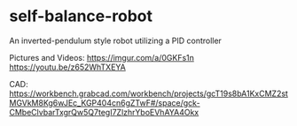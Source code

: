 # self-balance-robot
An inverted-pendulum style robot utilizing a PID controller

Pictures and Videos: https://imgur.com/a/0GKFs1n
                     https://youtu.be/z652WhTXEYA

CAD: https://workbench.grabcad.com/workbench/projects/gcT19s8bA1KxCMZ2stMGVkM8Kg6wJEc_KGP404cn6gZTwF#/space/gck-CMbeClvbarTxgrQw5Q7tegI7ZlzhrYboEVhAYA4Okx
